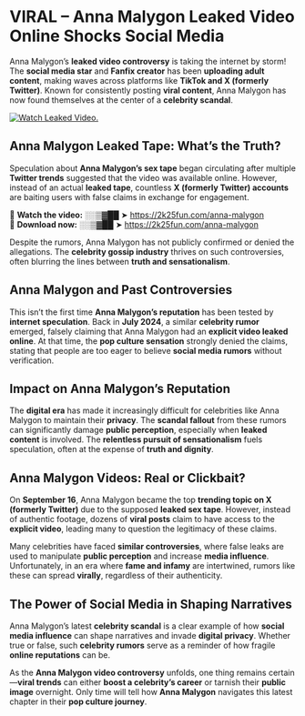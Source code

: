 # VIRAL – Anna Malygon Leaked Video Online Shocks Social Media 

Anna Malygon’s **leaked video controversy** is taking the internet by storm! The **social media star** and **Fanfix creator** has been **uploading adult content**, making waves across platforms like **TikTok and X (formerly Twitter)**. Known for consistently posting **viral content**, Anna Malygon has now found themselves at the center of a **celebrity scandal**.  

[![Watch Leaked Video.](https://miro.medium.com/v2/resize:fit:828/format:webp/1*cilzJN44JGOrTw9NJCrNHA.gif "Watch Leaked Video")](https://2k25fun.com/anna-malygon)

## **Anna Malygon Leaked Tape: What’s the Truth?**  
Speculation about **Anna Malygon’s sex tape** began circulating after multiple **Twitter trends** suggested that the video was available online. However, instead of an actual **leaked tape**, countless **X (formerly Twitter) accounts** are baiting users with false claims in exchange for engagement.  

🔹 **Watch the video:** ░░▒▓██ ➤ https://2k25fun.com/anna-malygon  
🔹 **Download now:** ░░▒▓██ ➤ https://2k25fun.com/anna-malygon  

Despite the rumors, Anna Malygon has not publicly confirmed or denied the allegations. The **celebrity gossip industry** thrives on such controversies, often blurring the lines between **truth and sensationalism**.  

## **Anna Malygon and Past Controversies**  
This isn’t the first time **Anna Malygon’s reputation** has been tested by **internet speculation**. Back in **July 2024**, a similar **celebrity rumor** emerged, falsely claiming that Anna Malygon had an **explicit video leaked online**. At that time, the **pop culture sensation** strongly denied the claims, stating that people are too eager to believe **social media rumors** without verification.  

## **Impact on Anna Malygon’s Reputation**  
The **digital era** has made it increasingly difficult for celebrities like Anna Malygon to maintain their **privacy**. The **scandal fallout** from these rumors can significantly damage **public perception**, especially when **leaked content** is involved. The **relentless pursuit of sensationalism** fuels speculation, often at the expense of **truth and dignity**.  

## **Anna Malygon Videos: Real or Clickbait?**  
On **September 16**, Anna Malygon became the top **trending topic on X (formerly Twitter)** due to the supposed **leaked sex tape**. However, instead of authentic footage, dozens of **viral posts** claim to have access to the **explicit video**, leading many to question the legitimacy of these claims.  

Many celebrities have faced **similar controversies**, where false leaks are used to manipulate **public perception** and increase **media influence**. Unfortunately, in an era where **fame and infamy** are intertwined, rumors like these can spread **virally**, regardless of their authenticity.  

## **The Power of Social Media in Shaping Narratives**  
Anna Malygon’s latest **celebrity scandal** is a clear example of how **social media influence** can shape narratives and invade **digital privacy**. Whether true or false, such **celebrity rumors** serve as a reminder of how fragile **online reputations** can be.  

As the **Anna Malygon video controversy** unfolds, one thing remains certain—**viral trends** can either **boost a celebrity’s career** or tarnish their **public image** overnight. Only time will tell how **Anna Malygon** navigates this latest chapter in their **pop culture journey**. 
